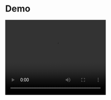 # Demo

<video width="320" height="240" controls>
  <source src="media/demo.mov" type="video/mp4">
</video>

